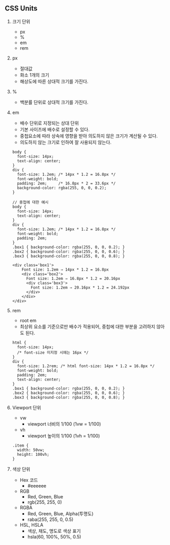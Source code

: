 ## CSS Units

1. 크기 단위
    - px
    - %
    - em
    - rem

2. px
    - 절대값
    - 화소 1개의 크기
    - 해상도에 따른 상대적 크기를 가진다.

3. %
    - 백분률 단위로 상대적 크기를 가진다.

4. em
    - 배수 단위로 지정되는 상대 단위
    - 기본 사이즈에 배수로 설정할 수 있다.
    - 중첩요소에 따라 상속에 영향을 받아 의도하지 않은 크기가 계산될 수 있다.
    - 의도하지 않는 크기로 인하여 잘 사용되지 않는다.
    ```
    body {
      font-size: 14px;
      text-align: center;
    }
    div {
      font-size: 1.2em; /* 14px * 1.2 = 16.8px */
      font-weight: bold;
      padding: 2em;     /* 16.8px * 2 = 33.6px */
      background-color: rgba(255, 0, 0, 0.2);
    }

    // 중첩에 대한 예시
    body {
      font-size: 14px;
      text-align: center;
    }
    div {
      font-size: 1.2em; /* 14px * 1.2 = 16.8px */
      font-weight: bold;
      padding: 2em;
    }
    .box1 { background-color: rgba(255, 0, 0, 0.2); }
    .box2 { background-color: rgba(255, 0, 0, 0.6); }
    .box3 { background-color: rgba(255, 0, 0, 0.8); }

    <div class='box1'>
        Font size: 1.2em ⇒ 14px * 1.2 = 16.8px
        <div class='box2'>
          Font size: 1.2em ⇒ 16.8px * 1.2 = 20.16px
          <div class='box3'>
            Font size: 1.2em ⇒ 20.16px * 1.2 = 24.192px
          </div>
        </div>
    </div>
    ```

5. rem
    - root em
    - 최상위 요소를 기준으로만 배수가 적용되어, 중첩에 대한 부분을 고려하지 않아도 된다.

    ```
    html {
      font-size: 14px;
      /* font-size 미지정 시에는 16px */
    }
    div {
      font-size: 1.2rem; /* html font-size: 14px * 1.2 = 16.8px */
      font-weight: bold;
      padding: 2em;
      text-align: center;
    }
    .box1 { background-color: rgba(255, 0, 0, 0.2); }
    .box2 { background-color: rgba(255, 0, 0, 0.6); }
    .box3 { background-color: rgba(255, 0, 0, 0.8); }
    ```

6. Viewport 단위
    - vw
        - viewport 너비의 1/100 (1vw = 1/100)
    - vh
        - viewport 높이의 1/100 (1vh = 1/100)
    ```
    .item {
      width: 50vw;
      height: 100vh;
    }
    ```

7. 색상 단위
    - Hex 코드
        - #eeeeee
    - RGB
        - Red, Green, Blue
        - rgb(255, 255, 0)
    - RGBA
        - Red, Green, Blue, Alpha(투명도)
        - raba(255, 255, 0, 0.5)
    - HSL, HSLA
        - 색상, 채도, 명도로 색상 표기
        - hsla(60, 100%, 50%, 0.5)
